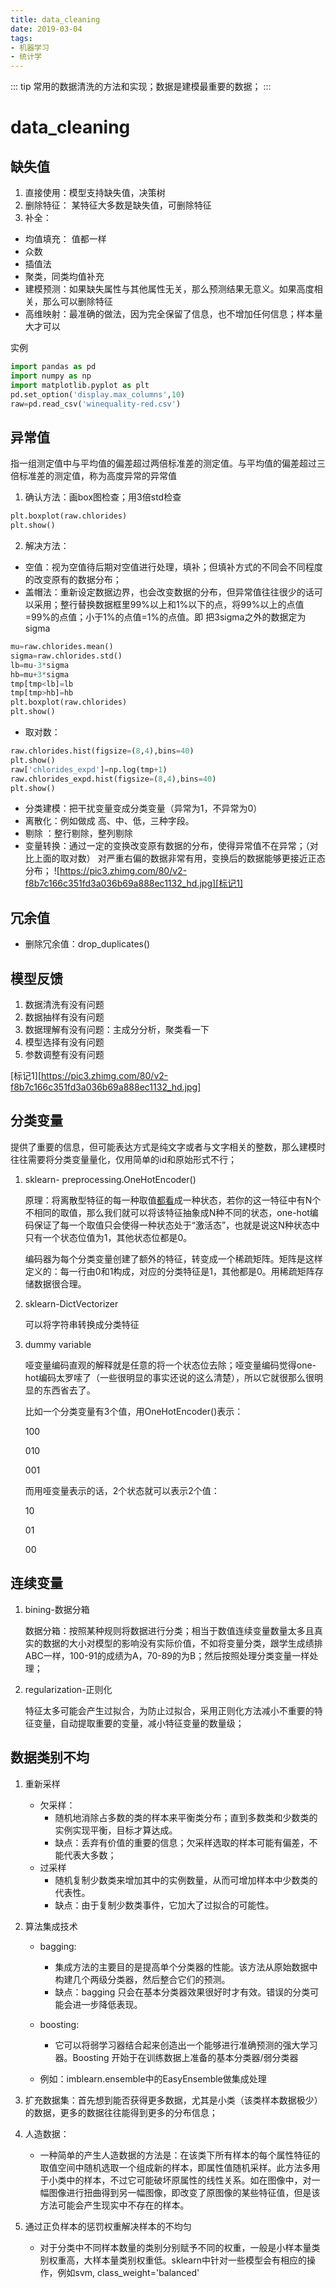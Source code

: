 ```yaml
---
title: data_cleaning
date: 2019-03-04
tags: 
- 机器学习
- 统计学
---
```

::: tip
常用的数据清洗的方法和实现；数据是建模最重要的数据；
:::
<!--more -->

# data_cleaning

## 缺失值

1. 直接使用：模型支持缺失值，决策树
2. 删除特征： 某特征大多数是缺失值，可删除特征
3. 补全： 
* 均值填充： 值都一样
* 众数
* 插值法
* 聚类，同类均值补充
* 建模预测：如果缺失属性与其他属性无关，那么预测结果无意义。如果高度相关，那么可以删除特征
* 高维映射：最准确的做法，因为完全保留了信息，也不增加任何信息；样本量大才可以

实例
```python
import pandas as pd
import numpy as np
import matplotlib.pyplot as plt
pd.set_option('display.max_columns',10)
raw=pd.read_csv('winequality-red.csv')
```

## 异常值
指一组测定值中与平均值的偏差超过两倍标准差的测定值。与平均值的偏差超过三倍标准差的测定值，称为高度异常的异常值
1. 确认方法：画box图检查；用3倍std检查

```python 
plt.boxplot(raw.chlorides)
plt.show()
```

2. 解决方法：
* 空值：视为空值待后期对空值进行处理，填补；但填补方式的不同会不同程度的改变原有的数据分布；
* 盖帽法：重新设定数据边界，也会改变数据的分布，但异常值往往很少的话可以采用；整行替换数据框里99%以上和1%以下的点，将99%以上的点值=99%的点值；小于1%的点值=1%的点值。即
把3sigma之外的数据定为sigma

```python
mu=raw.chlorides.mean()
sigma=raw.chlorides.std()
lb=mu-3*sigma
hb=mu+3*sigma
tmp[tmp<lb]=lb
tmp[tmp>hb]=hb
plt.boxplot(raw.chlorides)
plt.show()
```

* 取对数：
```python
raw.chlorides.hist(figsize=(8,4),bins=40)
plt.show()
raw['chlorides_expd']=np.log(tmp+1)
raw.chlorides_expd.hist(figsize=(8,4),bins=40)
plt.show()
```


* 分类建模：把干扰变量变成分类变量（异常为1，不异常为0）
* 离散化：例如做成 高、中、低，三种字段。
* 剔除 ：整行剔除，整列剔除
* 变量转换：通过一定的变换改变原有数据的分布，使得异常值不在异常；（对比上面的取对数）
对严重右偏的数据非常有用，变换后的数据能够更接近正态分布；
![https://pic3.zhimg.com/80/v2-f8b7c166c351fd3a036b69a888ec1132_hd.jpg][标记1]

## 冗余值
* 删除冗余值：drop_duplicates()

## 模型反馈
1. 数据清洗有没有问题
2. 数据抽样有没有问题
3. 数据理解有没有问题：主成分分析，聚类看一下
4. 模型选择有没有问题
5. 参数调整有没有问题

[标记1][https://pic3.zhimg.com/80/v2-f8b7c166c351fd3a036b69a888ec1132_hd.jpg]

## 分类变量

提供了重要的信息，但可能表达方式是纯文字或者与文字相关的整数，那么建模时往往需要将分类变量量化，仅用简单的id和原始形式不行；

1. sklearn- preprocessing.OneHotEncoder()

   原理：将离散型特征的每一种取值[都看](https://www.baidu.com/s?wd=%E9%83%BD%E7%9C%8B&tn=24004469_oem_dg&rsv_dl=gh_pl_sl_csd)成一种状态，若你的这一特征中有N个不相同的取值，那么我们就可以将该特征抽象成N种不同的状态，one-hot编码保证了每一个取值只会使得一种状态处于“激活态”，也就是说这N种状态中只有一个状态位值为1，其他状态位都是0。

   编码器为每个分类变量创建了额外的特征，转变成一个稀疏矩阵。矩阵是这样定义的：每一行由0和1构成，对应的分类特征是1，其他都是0。用稀疏矩阵存储数据很合理。

2. sklearn-DictVectorizer

   可以将字符串转换成分类特征

3. dummy variable

   哑变量编码直观的解释就是任意的将一个状态位去除；哑变量编码觉得one-hot编码太罗嗦了（一些很明显的事实还说的这么清楚），所以它就很那么很明显的东西省去了。

   比如一个分类变量有3个值，用OneHotEncoder()表示：

   100

   010

   001

   而用哑变量表示的话，2个状态就可以表示2个值：

   10

   01

   00

## 连续变量

1. bining-数据分箱

   数据分箱：按照某种规则将数据进行分类；相当于数值连续变量数量太多且真实的数据的大小对模型的影响没有实际价值，不如将变量分类，跟学生成绩排ABC一样，100-91的成绩为A，70-89的为B；然后按照处理分类变量一样处理；

2. regularization-正则化

   特征太多可能会产生过拟合，为防止过拟合，采用正则化方法减小不重要的特征变量，自动提取重要的变量，减小特征变量的数量级；

## 数据类别不均

1. 重新采样
   * 欠采样：
     * 随机地消除占多数的类的样本来平衡类分布；直到多数类和少数类的实例实现平衡，目标才算达成。
     * 缺点：丢弃有价值的重要的信息；欠采样选取的样本可能有偏差，不能代表大多数；
   * 过采样
     * 随机复制少数类来增加其中的实例数量，从而可增加样本中少数类的代表性。
     * 缺点：由于复制少数类事件，它加大了过拟合的可能性。
 2. 算法集成技术

    * bagging: 
      * 集成方法的主要目的是提高单个分类器的性能。该方法从原始数据中构建几个两级分类器，然后整合它们的预测。
      * 缺点：bagging 只会在基本分类器效果很好时才有效。错误的分类可能会进一步降低表现。

    * boosting:
      * 它可以将弱学习器结合起来创造出一个能够进行准确预测的强大学习器。Boosting 开始于在训练数据上准备的基本分类器/弱分类器
    * 例如：imblearn.ensemble中的EasyEnsemble做集成处理
3. 扩充数据集：首先想到能否获得更多数据，尤其是小类（该类样本数据极少）的数据，更多的数据往往能得到更多的分布信息；
4. 人造数据：
   * 一种简单的产生人造数据的方法是：在该类下所有样本的每个属性特征的取值空间中随机选取一个组成新的样本，即属性值随机采样。此方法多用于小类中的样本，不过它可能破坏原属性的线性关系。如在图像中，对一幅图像进行扭曲得到另一幅图像，即改变了原图像的某些特征值，但是该方法可能会产生现实中不存在的样本。
5. 通过正负样本的惩罚权重解决样本的不均匀
   * 对于分类中不同样本数量的类别分别赋予不同的权重，一般是小样本量类别权重高，大样本量类别权重低。sklearn中针对一些模型会有相应的操作，例如svm, class_weight='balanced'



